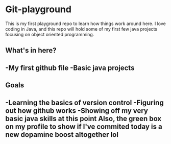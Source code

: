 # Git-playground
This is my first playground repo to learn how things work around here. I love coding in Java, and this repo will hold some of my first few java projects focusing on object oriented programming.

## What's in here?
-My first github file
-Basic java projects
---
## Goals
-Learning the basics of version control
-Figuring out how github works
-Showing off my very basic java skills at this point
Also, the green box on my profile to show if I've commited today is a new dopamine boost altogether lol
---